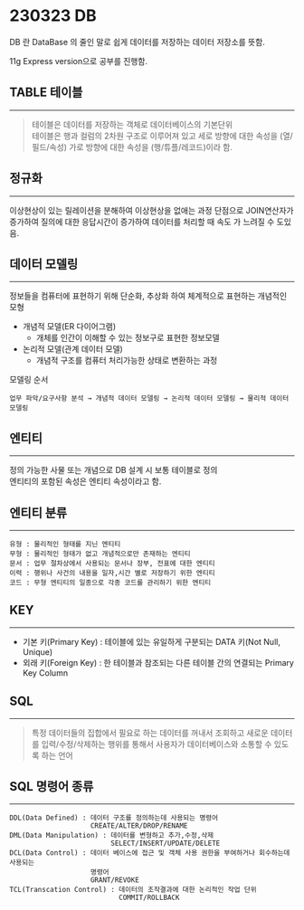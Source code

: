 # 230323 DB
DB 란 DataBase 의 줄인 말로 쉽게 데이터를 저장하는 데이터 저장소를 뜻함.

11g Express version으로 공부를 진행함.




## TABLE 테이블
---
> 테이블은 데이터를 저장하는 객체로 데이터베이스의 기본단위  
> 테이블은 행과 컬럼의 2차원 구조로 이루어져 있고 세로 방향에 대한 속성을 (열/필드/속성) 가로 방향에 대한 속성을 (행/튜플/레코드)이라 함.

## 정규화
---
이상현상이 있는 릴레이션을 분해하여 이상현상을 없애는 과정
단점으로 JOIN연산자가 증가하여 질의에 대한 응답시간이 증가하여 데이터를 처리할 때 속도 가 느려질 수 도있음.

## 데이터 모델링
---
정보들을 컴퓨터에 표현하기 위해 단순화, 추상화 하여 체계적으로 표현하는 개념적인 모형

- 개념적 모델(ER 다이어그램)
  + 개체를 인간이 이해할 수 있는 정보구로 표현한 정보모델
- 논리적 모델(관계 데이터 모델)
  + 개념적 구조를 컴퓨터 처리가능한 상태로 변환하는 과정

모델링 순서
```
업무 파악/요구사항 분석 → 개념적 데이터 모델링 → 논리적 데이터 모델링 → 물리적 데이터 모델링
```

## 엔티티
---
정의 가능한 사물 또는 개념으로 DB 설계 시 보통 테이블로 정의  
엔티티의 포함된 속성은 엔티티 속성이라고 함.

## 엔티티 분류
---
```
유형 : 물리적인 형태를 지닌 엔티티
무형 : 물리적인 형태가 없고 개념적으로만 존재하는 엔티티
문서 : 업무 절차상에서 사용되는 문서나 장부, 전표에 대한 엔티티
이력 : 행위나 사건의 내용을 일자,시간 별로 저장하기 위한 엔티티
코드 : 무형 엔티티의 일종으로 각종 코드를 관리하기 위한 엔티티
```

## KEY
---
-  기본 키(Primary Key) : 테이블에 있는 유일하게 구분되는 DATA 키(Not Null, Unique)  
- 외래 키(Foreign Key) : 한 테이블과 참조되는 다른 테이블 간의 연결되는 Primary Key Column

## SQL
---
> 특정 데이터들의 집합에서 필요로 하는 데이터를 꺼내서 조회하고 새로운 데이터를 입력/수정/삭제하는 행위를 통해서 사용자가 데이터베이스와 소통할 수 있도록 하는 언어

## SQL 명령어 종류  
---
```
DDL(Data Defined) : 데이터 구조를 정의하는데 사용되는 명령어
                    CREATE/ALTER/DROP/RENAME
DML(Data Manipulation) : 데이터를 변형하고 추가,수정,삭제
                         SELECT/INSERT/UPDATE/DELETE 
DCL(Data Control) : 데이터 베이스에 접근 및 객체 사용 권한을 부여하거나 회수하는데 사용되는
                    명령어
                    GRANT/REVOKE
TCL(Transcation Control) : 데이터의 조작결과에 대한 논리적인 작업 단위
                           COMMIT/ROLLBACK
```

